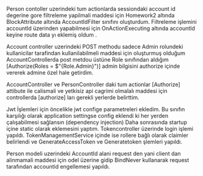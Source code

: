Person contoller uzerindeki tum actionlarda sessiondaki account id degerine gore
filtreleme yapilmali maddesi için Homework2 altında BlockAttribute altında AccountIdFilter sınıfını oluşturdum. Filtreleme işlemini accountId üzerinden yapabilmesi için OnActionExecuting altında accountId keyine route data yı eklemiş oldum .


Account controller uzerindeki POST methodu sadece Admin rolundeki kullanicilar
tarafindan kullanilabilmeli maddesi için  oluşturmuş olduğum AccountControllerda post metdou üstüne Role sınıfından aldığım  [Authorize(Roles = $"{Role.Admin}")] admin bilgisini authorize içinde vererek  admine özel hale getirdim.


AccountController ve PersonController daki tum actionlar [Authorize] attibute ile
calismali ve yetkisiz api cagrimi olmalalı maddesi için controllerda [authorize] ları gerekli yerlerde belirttim.


Jwt İşlemleri için öncelikle jwt confige parametreleri ekledim. Bu sınıfın karşılığı olarak application settingse config eklendi ki her yerden çalışabilmesi sağlansın (dependency injection)
Daha sonrasında startup içine static olarak eklemesini yaptım. Tokencontroller üzerinde login işlemi yapıldı. TokenManagementService içinde ise rollere bağlı olarak claimler belirlendi ve GenerateAccessToken ve Generatetoken şlemleri yapıldı.


Person modeli uzerindeki AccountId alani request den yani client dan alinmamali maddesi için odel üzerine gidip BindNever kullanarak request tarafından accountid engellemesi yapıldı.

